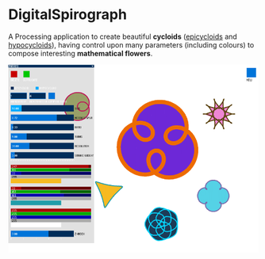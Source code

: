 # DigitalSpirograph
A Processing application to create beautiful **cycloids** ([epicycloids](https://en.wikipedia.org/wiki/Epicycloid) and [hypocycloids](https://en.wikipedia.org/wiki/Hypocycloid)), having control upon many parameters (including colours) to compose interesting **mathematical flowers**.  
  
  
![screenshot](https://github.com/SimonTalaga/DigitalSpirograph/blob/master/screenshot.png)
